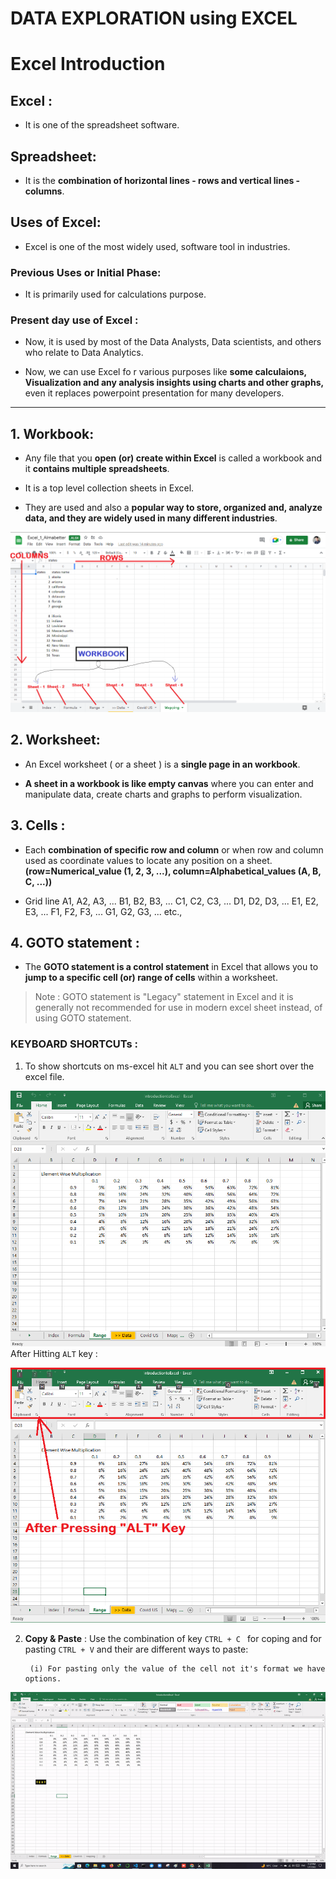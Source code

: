 # DATA EXPLORATION using EXCEL
# Excel Introduction


## Excel : 
- It is one of the spreadsheet software.

## Spreadsheet: 
- It is the **combination of horizontal lines - rows and vertical lines - columns**.

## Uses of Excel:

- Excel is one of the most widely used, software tool in industries.

### Previous Uses or Initial Phase:
- It is primarily used for calculations purpose.

### Present day use of Excel :
- Now, it is used by most of the Data Analysts, Data scientists, and others who relate to Data Analytics.

- Now, we can use Excel fo                                                                       r various purposes like **some calculaions, Visualization and any analysis insights using charts and other graphs,** even it replaces powerpoint presentation for many developers.
<hr>

## 1.  Workbook: 
- Any file that you **open (or) create within Excel** is called a workbook and it **contains multiple spreadsheets**.

- It is a top level collection sheets in Excel.

- They are used and also a **popular way to store, organized and, analyze data, and they are widely used in many different industries**. 

![Workbook image](images/workbook.png)

## 2. Worksheet:
- An Excel worksheet ( or a sheet ) is a **single page in an workbook**.

- **A sheet in a workbook is like empty canvas** where you can enter and manipulate data, create charts and graphs to perform visualization.

## 3. Cells :
- Each **combination of specific row and column** or when row and column used as coordinate values to locate any position on a sheet. 
**(row=Numerical_value (1, 2, 3, ...), column=Alphabetical_values (A, B, C, ...))**

- Grid line A1, A2, A3, ... B1, B2, B3, ... C1, C2, C3, ... D1, D2, D3, ... E1, E2, E3, ... F1, F2, F3, ... G1, G2, G3, ... etc.,

## 4. GOTO statement :
- The **GOTO statement is a control statement** in Excel that allows you to **jump to a specific cell (or) range of cells** within a worksheet.

> Note : GOTO statement is "Legacy" statement in Excel and it is generally not recommended for use in modern excel sheet instead, of using GOTO statement.

### KEYBOARD SHORTCUTs :

1. To show shortcuts on ms-excel hit ```ALT``` and you can see short over the excel file.

![without use of ALT key](images/Before_Pressing_ALT_key.PNG)
After Hitting ```ALT``` key :

![Use of ALT key](images/ALT_Key_to_shortcut.png)

2. **Copy & Paste** : Use the combination of key ```CTRL + C ``` for coping and for pasting ```CTRL + V``` and their are different ways to paste:

        (i) For pasting only the value of the cell not it's format we have options.

![pasting options](images/pastingways.gif)
